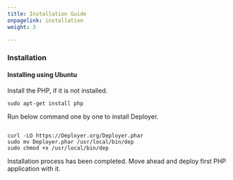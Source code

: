 ```yaml
---
title: Installation Guide
onpagelink: installation
weight: 3

---
```


### Installation

#### Installing using Ubuntu

Install the PHP, if it is not installed.

 ```
sudo apt-get install php
```

Run below command one by one to install Deployer.

 ```

curl -LO https://Deployer.org/Deployer.phar
sudo mv Deployer.phar /usr/local/bin/dep
sudo chmod +x /usr/local/bin/dep

```

Installation process has been completed. Move ahead and deploy first PHP application with it.

